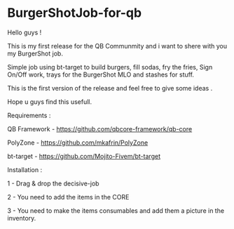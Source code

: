 # BurgerShotJob-for-qb
 
Hello guys ! 

This is my first release for the QB Communmity and i want to shere with you my BurgerShot job.

Simple job using bt-target to build burgers, fill sodas, fry the fries, Sign On/Off work, trays for the BurgerShot MLO and stashes for stuff.

This is the first version of the release and feel free to give some ideas .

Hope u guys find this usefull. 


Requirements :

QB Framework - https://github.com/qbcore-framework/qb-core

PolyZone - https://github.com/mkafrin/PolyZone

bt-target - https://github.com/Mojito-Fivem/bt-target

Installation : 

1 - Drag & drop the decisive-job 

2 - You need to add the items in the CORE 

3 - You need to make the items consumables and add them a picture in the inventory.
